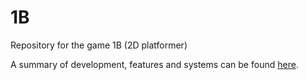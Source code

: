 # 1B
Repository for the game 1B (2D platformer)

A summary of development, features and systems can be found [here](https://docs.google.com/document/d/1KBGPWykXWJr6Bfm1hRync6Us-x9ebzOGdIKf9gcvD2Q/edit?usp=sharing).
